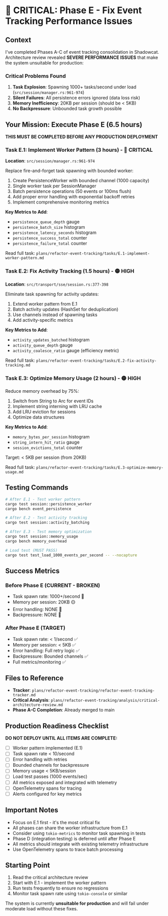 # 🔴 CRITICAL: Phase E - Fix Event Tracking Performance Issues

## Context
I've completed Phases A-C of event tracking consolidation in Shadowcat. Architecture review revealed **SEVERE PERFORMANCE ISSUES** that make the system unsuitable for production:

### Critical Problems Found
1. **Task Explosion**: Spawning 1000+ tasks/second under load (`src/session/manager.rs:961-974`)
2. **Silent Failures**: All persistence errors ignored (data loss risk)
3. **Memory Inefficiency**: 20KB per session (should be < 5KB)
4. **No Backpressure**: Unbounded task growth possible

## Your Mission: Execute Phase E (6.5 hours)

**THIS MUST BE COMPLETED BEFORE ANY PRODUCTION DEPLOYMENT**

### Task E.1: Implement Worker Pattern (3 hours) - 🔴 CRITICAL
**Location**: `src/session/manager.rs:961-974`

Replace fire-and-forget task spawning with bounded worker:
1. Create PersistenceWorker with bounded channel (1000 capacity)
2. Single worker task per SessionManager
3. Batch persistence operations (50 events or 100ms flush)
4. Add proper error handling with exponential backoff retries
5. Implement comprehensive monitoring metrics

**Key Metrics to Add**:
- `persistence_queue_depth` gauge
- `persistence_batch_size` histogram  
- `persistence_latency_seconds` histogram
- `persistence_success_total` counter
- `persistence_failure_total` counter

Read full task: `plans/refactor-event-tracking/tasks/E.1-implement-worker-pattern.md`

### Task E.2: Fix Activity Tracking (1.5 hours) - 🟡 HIGH
**Location**: `src/transport/sse/session.rs:377-398`

Eliminate task spawning for activity updates:
1. Extend worker pattern from E.1
2. Batch activity updates (HashSet for deduplication)
3. Use channels instead of spawning tasks
4. Add activity-specific metrics

**Key Metrics to Add**:
- `activity_updates_batched` histogram
- `activity_queue_depth` gauge
- `activity_coalesce_ratio` gauge (efficiency metric)

Read full task: `plans/refactor-event-tracking/tasks/E.2-fix-activity-tracking.md`

### Task E.3: Optimize Memory Usage (2 hours) - 🟡 HIGH

Reduce memory overhead by 75%:
1. Switch from String to Arc<str> for event IDs
2. Implement string interning with LRU cache
3. Add LRU eviction for sessions
4. Optimize data structures

**Key Metrics to Add**:
- `memory_bytes_per_session` histogram
- `string_intern_hit_ratio` gauge
- `session_evictions_total` counter

Target: < 5KB per session (from 20KB)

Read full task: `plans/refactor-event-tracking/tasks/E.3-optimize-memory-usage.md`

## Testing Commands

```bash
# After E.1 - Test worker pattern
cargo test session::persistence_worker
cargo bench event_persistence

# After E.2 - Test activity tracking  
cargo test session::activity_batching

# After E.3 - Test memory optimization
cargo test session::memory_usage
cargo bench memory_overhead

# Load test (MUST PASS)
cargo test test_load_1000_events_per_second -- --nocapture
```

## Success Metrics

### Before Phase E (CURRENT - BROKEN)
- Task spawn rate: 1000+/second 🔴
- Memory per session: 20KB 🟡
- Error handling: NONE 🔴
- Backpressure: NONE 🔴

### After Phase E (TARGET)
- Task spawn rate: < 1/second ✅
- Memory per session: < 5KB ✅
- Error handling: Full retry logic ✅
- Backpressure: Bounded channels ✅
- Full metrics/monitoring ✅

## Files to Reference

- **Tracker**: `plans/refactor-event-tracking/refactor-event-tracking-tracker.md`
- **Critical Analysis**: `plans/refactor-event-tracking/analysis/critical-architecture-review.md`
- **Phase A-C Completion**: Already merged to main

## Production Readiness Checklist

**DO NOT DEPLOY UNTIL ALL ITEMS ARE COMPLETE:**

- [ ] Worker pattern implemented (E.1)
- [ ] Task spawn rate < 10/second
- [ ] Error handling with retries
- [ ] Bounded channels for backpressure
- [ ] Memory usage < 5KB/session
- [ ] Load test passes (1000 events/sec)
- [ ] All metrics exposed and integrated with telemetry
- [ ] OpenTelemetry spans for tracing
- [ ] Alerts configured for key metrics

## Important Notes

- Focus on E.1 first - it's the most critical fix
- All phases can share the worker infrastructure from E.1
- Consider using `tokio-metrics` to monitor task spawning in tests
- Phase D (integration testing) is deferred until after Phase E
- All metrics should integrate with existing telemetry infrastructure
- Use OpenTelemetry spans to trace batch processing

## Starting Point

1. Read the critical architecture review
2. Start with E.1 - implement the worker pattern
3. Run tests frequently to ensure no regressions
4. Monitor task spawn rate using `tokio-console` or similar

The system is currently **unsuitable for production** and will fail under moderate load without these fixes.